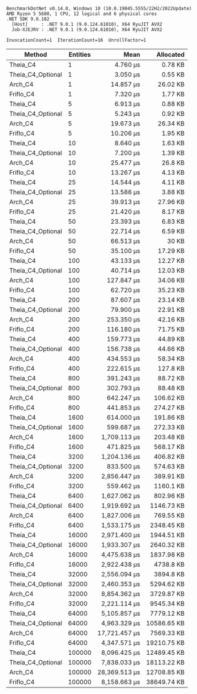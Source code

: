 ```

BenchmarkDotNet v0.14.0, Windows 10 (10.0.19045.5555/22H2/2022Update)
AMD Ryzen 5 5600, 1 CPU, 12 logical and 6 physical cores
.NET SDK 9.0.102
  [Host]     : .NET 9.0.1 (9.0.124.61010), X64 RyuJIT AVX2
  Job-XJEJRV : .NET 9.0.1 (9.0.124.61010), X64 RyuJIT AVX2

InvocationCount=1  IterationCount=16  UnrollFactor=1  

```
| Method            | Entities | Mean          | Allocated   |
|------------------ |--------- |--------------:|------------:|
| Theia_C4          | 1        |      4.760 μs |     0.78 KB |
| Theia_C4_Optional | 1        |      3.050 μs |     0.55 KB |
| Arch_C4           | 1        |     14.857 μs |    26.02 KB |
| Friflo_C4         | 1        |      7.320 μs |     1.77 KB |
| Theia_C4          | 5        |      6.913 μs |     0.88 KB |
| Theia_C4_Optional | 5        |      5.243 μs |     0.92 KB |
| Arch_C4           | 5        |     19.673 μs |    26.34 KB |
| Friflo_C4         | 5        |     10.206 μs |     1.95 KB |
| Theia_C4          | 10       |      8.640 μs |     1.63 KB |
| Theia_C4_Optional | 10       |      7.200 μs |     1.39 KB |
| Arch_C4           | 10       |     25.477 μs |     26.8 KB |
| Friflo_C4         | 10       |     13.267 μs |     4.13 KB |
| Theia_C4          | 25       |     14.544 μs |     4.11 KB |
| Theia_C4_Optional | 25       |     13.586 μs |     3.88 KB |
| Arch_C4           | 25       |     39.913 μs |    27.96 KB |
| Friflo_C4         | 25       |     21.420 μs |     8.17 KB |
| Theia_C4          | 50       |     23.393 μs |     6.83 KB |
| Theia_C4_Optional | 50       |     22.714 μs |     6.59 KB |
| Arch_C4           | 50       |     66.513 μs |       30 KB |
| Friflo_C4         | 50       |     35.100 μs |    17.29 KB |
| Theia_C4          | 100      |     43.133 μs |    12.27 KB |
| Theia_C4_Optional | 100      |     40.714 μs |    12.03 KB |
| Arch_C4           | 100      |    127.847 μs |    34.06 KB |
| Friflo_C4         | 100      |     62.720 μs |    35.23 KB |
| Theia_C4          | 200      |     87.607 μs |    23.14 KB |
| Theia_C4_Optional | 200      |     79.900 μs |    22.91 KB |
| Arch_C4           | 200      |    253.350 μs |    42.16 KB |
| Friflo_C4         | 200      |    116.180 μs |    71.75 KB |
| Theia_C4          | 400      |    159.773 μs |    44.89 KB |
| Theia_C4_Optional | 400      |    156.738 μs |    44.66 KB |
| Arch_C4           | 400      |    434.553 μs |    58.34 KB |
| Friflo_C4         | 400      |    222.615 μs |    127.8 KB |
| Theia_C4          | 800      |    391.243 μs |    88.72 KB |
| Theia_C4_Optional | 800      |    302.793 μs |    88.48 KB |
| Arch_C4           | 800      |    642.247 μs |   106.62 KB |
| Friflo_C4         | 800      |    441.853 μs |   274.27 KB |
| Theia_C4          | 1600     |    614.000 μs |   191.86 KB |
| Theia_C4_Optional | 1600     |    599.687 μs |   272.33 KB |
| Arch_C4           | 1600     |  1,709.113 μs |   203.48 KB |
| Friflo_C4         | 1600     |    471.825 μs |   568.17 KB |
| Theia_C4          | 3200     |  1,204.136 μs |   406.82 KB |
| Theia_C4_Optional | 3200     |    833.500 μs |   574.63 KB |
| Arch_C4           | 3200     |  2,856.447 μs |   389.91 KB |
| Friflo_C4         | 3200     |    559.462 μs |   1160.1 KB |
| Theia_C4          | 6400     |  1,627.062 μs |   802.96 KB |
| Theia_C4_Optional | 6400     |  1,919.692 μs |  1146.73 KB |
| Arch_C4           | 6400     |  1,827.006 μs |   769.55 KB |
| Friflo_C4         | 6400     |  1,533.175 μs |  2348.45 KB |
| Theia_C4          | 16000    |  2,971.400 μs |  1944.51 KB |
| Theia_C4_Optional | 16000    |  1,933.307 μs |  2640.32 KB |
| Arch_C4           | 16000    |  4,475.638 μs |  1837.98 KB |
| Friflo_C4         | 16000    |  2,922.438 μs |   4738.8 KB |
| Theia_C4          | 32000    |  2,556.094 μs |   3894.8 KB |
| Theia_C4_Optional | 32000    |  2,460.353 μs |  5294.62 KB |
| Arch_C4           | 32000    |  8,854.362 μs |  3729.87 KB |
| Friflo_C4         | 32000    |  2,221.114 μs |  9545.34 KB |
| Theia_C4          | 64000    |  5,105.857 μs |  7779.12 KB |
| Theia_C4_Optional | 64000    |  4,963.329 μs | 10586.65 KB |
| Arch_C4           | 64000    | 17,721.457 μs |  7569.33 KB |
| Friflo_C4         | 64000    |  4,347.571 μs | 19210.75 KB |
| Theia_C4          | 100000   |  8,096.425 μs | 12489.45 KB |
| Theia_C4_Optional | 100000   |  7,838.033 μs | 18113.22 KB |
| Arch_C4           | 100000   | 28,369.513 μs | 12708.85 KB |
| Friflo_C4         | 100000   |  8,158.663 μs | 38649.74 KB |
